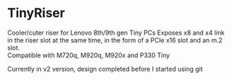 # TinyRiser
Cooler/cuter riser for Lenovo 8th/9th gen Tiny PCs
Exposes x8 and x4 link in the riser slot at the same time, in the form of a PCIe x16 slot and an m.2 slot.  
Compatible with M720q, M920q, M920x and P330 Tiny

Currently in v2 version, design completed before I started using git